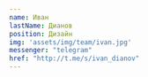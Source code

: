 ```yaml
---
name: Иван
lastName: Дианов
position: Дизайн
img: 'assets/img/team/ivan.jpg'
messenger: "telegram"
href: "http://t.me/s/ivan_dianov"
---
```

